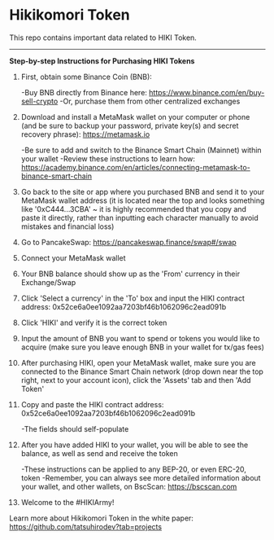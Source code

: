# Hikikomori Token

This repo contains important data related to HIKI Token.

----------

**Step-by-step Instructions for Purchasing HIKI Tokens**

1. First, obtain some Binance Coin (BNB):
    
    -Buy BNB directly from Binance here: https://www.binance.com/en/buy-sell-crypto
    -Or, purchase them from other centralized exchanges
    
2. Download and install a MetaMask wallet on your computer or phone (and be sure to backup your password, private key(s) and secret recovery phrase): https://metamask.io
    
    -Be sure to add and switch to the Binance Smart Chain (Mainnet) within your wallet
    -Review these instructions to learn how: https://academy.binance.com/en/articles/connecting-metamask-to-binance-smart-chain
    
3. Go back to the site or app where you purchased BNB and send it to your MetaMask wallet address (it is located near the top and looks something like '0xC444...3CBA' ~ it is highly recommended that you copy and paste it directly, rather than inputting each character manually to avoid mistakes and financial loss)
4. Go to PancakeSwap: https://pancakeswap.finance/swap#/swap
5. Connect your MetaMask wallet
6. Your BNB balance should show up as the 'From' currency in their Exchange/Swap
7. Click 'Select a currency' in the 'To' box and input the HIKI contract address: 0x52ce6a0ee1092aa7203bf46b1062096c2ead091b
8. Click 'HIKI' and verify it is the correct token
9. Input the amount of BNB you want to spend or tokens you would like to acquire (make sure you leave enough BNB in your wallet for tx/gas fees)
10. After purchasing HIKI, open your MetaMask wallet, make sure you are connected to the Binance Smart Chain network (drop down near the top right, next to your account icon), click the 'Assets' tab and then 'Add Token'
11. Copy and paste the HIKI contract address: 0x52ce6a0ee1092aa7203bf46b1062096c2ead091b

    -The fields should self-populate
    
12. After you have added HIKI to your wallet, you will be able to see the balance, as well as send and receive the token

    -These instructions can be applied to any BEP-20, or even ERC-20, token
    -Remember, you can always see more detailed information about your wallet, and other wallets, on BscScan: https://bscscan.com
    
13. Welcome to the #HIKIArmy!

Learn more about Hikikomori Token in the white paper: https://github.com/tatsuhirodev?tab=projects
